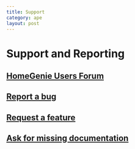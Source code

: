 ```yaml
---
title: Support
category: ape
layout: post
---
```

# Support and Reporting

## [HomeGenie Users Forum](http://www.homegenie.it/forum)

## [Report a bug](https://github.com/genielabs/HomeGenie/issues/new?labels=bug)

## [Request a feature](https://github.com/genielabs/HomeGenie/issues/new?labels=enhancement)

## [Ask for missing documentation](https://github.com/genielabs/HomeGenie/issues/new?labels=request+for+comment)

